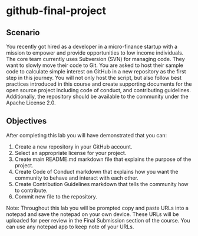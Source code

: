 # github-final-project

## Scenario

You recently got hired as a developer in a micro-finance startup with a mission to empower and provide opportunities to low income individuals. The core team currently uses Subversion (SVN) for managing code. They want to slowly move their code to Git. You are asked to host their sample code to calculate simple interest on GitHub in a new repository as the first step in this journey. You will not only host the script, but also follow best practices introduced in this course and create supporting documents for the open source project including code of conduct, and contributing guidelines. Additionally, the repository should be available to the community under the Apache License 2.0.

## Objectives

After completing this lab you will have demonstrated that you can:

1. Create a new repository in your GitHub account.
2. Select an appropriate license for your project.
3. Create main README.md markdown file that explains the purpose of the project.
4. Create Code of Conduct markdown that explains how you want the community to behave and interact with each other.
5. Create Contribution Guidelines markdown that tells the community how to contribute.
6. Commit new file to the repository.

Note: Throughout this lab you will be prompted copy and paste URLs into a notepad and save the notepad on your own device. These URLs will be uploaded for peer review in the Final Submission section of the course. You can use any notepad app to keep note of your URLs.
